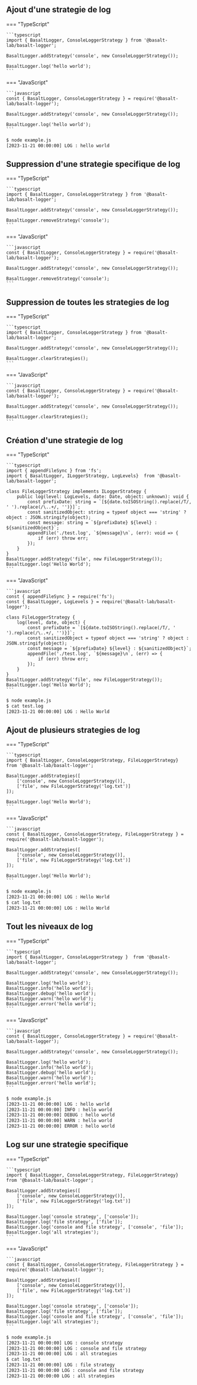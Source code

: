 ## **Ajout d'une strategie de log**

=== "TypeScript"

    ```typescript
    import { BasaltLogger, ConsoleLoggerStrategy } from '@basalt-lab/basalt-logger';

    BasaltLogger.addStrategy('console', new ConsoleLoggerStrategy());
    
    BasaltLogger.log('hello world');
    ```

=== "JavaScript"

    ```javascript
    const { BasaltLogger, ConsoleLoggerStrategy } = require('@basalt-lab/basalt-logger');

    BasaltLogger.addStrategy('console', new ConsoleLoggerStrategy());

    BasaltLogger.log('hello world');
    ```

<!-- termynal -->

```bash
$ node example.js
[2023-11-21 00:00:00] LOG : hello world
```

## **Suppression d'une strategie specifique de log**

=== "TypeScript"

    ```typescript
    import { BasaltLogger, ConsoleLoggerStrategy } from '@basalt-lab/basalt-logger';

    BasaltLogger.addStrategy('console', new ConsoleLoggerStrategy());

    BasaltLogger.removeStrategy('console');
    ```

=== "JavaScript"

    ```javascript 
    const { BasaltLogger, ConsoleLoggerStrategy } = require('@basalt-lab/basalt-logger');

    BasaltLogger.addStrategy('console', new ConsoleLoggerStrategy());
    
    BasaltLogger.removeStrategy('console');
    ```

## **Suppression de toutes les strategies de log**

=== "TypeScript"

    ```typescript
    import { BasaltLogger, ConsoleLoggerStrategy } from '@basalt-lab/basalt-logger';
    
    BasaltLogger.addStrategy('console', new ConsoleLoggerStrategy());
    
    BasaltLogger.clearStrategies();
    ```

=== "JavaScript"

    ```javascript
    const { BasaltLogger, ConsoleLoggerStrategy } = require('@basalt-lab/basalt-logger');

    BasaltLogger.addStrategy('console', new ConsoleLoggerStrategy());

    BasaltLogger.clearStrategies();
    ```

## **Création d'une strategie de log**

=== "TypeScript"

    ```typescript
    import { appendFileSync } from 'fs';
    import { BasaltLogger, ILoggerStrategy, LogLevels}  from '@basalt-lab/basalt-logger';
    
    class FileLoggerStrategy implements ILoggerStrategy {
        public log(level: LogLevels, date: Date, object: unknown): void {
            const prefixDate: string = `[${date.toISOString().replace(/T/, ' ').replace(/\..+/, '')}]`;
            const sanitizedObject: string = typeof object === 'string' ? object : JSON.stringify(object);
            const message: string = `${prefixDate} ${level} : ${sanitizedObject}`;
            appendFile('./test.log', `${message}\n`, (err): void => {
                if (err) throw err;
            });
        }
    }
    BasaltLogger.addStrategy('file', new FileLoggerStrategy());
    BasaltLogger.log('Hello World');
    ```

=== "JavaScript"

    ```javascript
    const { appendFileSync } = require('fs');
    const { BasaltLogger, LogLevels } = require('@basalt-lab/basalt-logger');

    class FileLoggerStrategy {
        log(level, date, object) {
            const prefixDate = `[${date.toISOString().replace(/T/, ' ').replace(/\..+/, '')}]`;
            const sanitizedObject = typeof object === 'string' ? object : JSON.stringify(object);
            const message = `${prefixDate} ${level} : ${sanitizedObject}`;
            appendFile('./test.log', `${message}\n`, (err) => {
                if (err) throw err;
            });
        }
    }
    BasaltLogger.addStrategy('file', new FileLoggerStrategy());
    BasaltLogger.log('Hello World');
    ```

<!-- termynal -->

```bash
$ node example.js
$ cat test.log
[2023-11-21 00:00:00] LOG : Hello World
```

## **Ajout de plusieurs strategies de log**


=== "TypeScript"

    ```typescript
    import { BasaltLogger, ConsoleLoggerStrategy, FileLoggerStrategy}  from '@basalt-lab/basalt-logger';
    
    BasaltLogger.addStrategies([
        ['console', new ConsoleLoggerStrategy()],
        ['file', new FileLoggerStrategy('log.txt')]
    ]);
    
    BasaltLogger.log('Hello World');
    ```

=== "JavaScript"

    ```javascript
    const { BasaltLogger, ConsoleLoggerStrategy, FileLoggerStrategy } = require('@basalt-lab/basalt-logger');
    
    BasaltLogger.addStrategies([
        ['console', new ConsoleLoggerStrategy()],
        ['file', new FileLoggerStrategy('log.txt')]
    ]);

    BasaltLogger.log('Hello World');
    ```

<!-- termynal -->

```bash
$ node example.js
[2023-11-21 00:00:00] LOG : Hello World
$ cat log.txt
[2023-11-21 00:00:00] LOG : Hello World
```

## **Tout les niveaux de log**

=== "TypeScript"

    ```typescript
    import { BasaltLogger, ConsoleLoggerStrategy }  from '@basalt-lab/basalt-logger';
    
    BasaltLogger.addStrategy('console', new ConsoleLoggerStrategy());
    
    BasaltLogger.log('hello world');
    BasaltLogger.info('hello world');
    BasaltLogger.debug('hello world');
    BasaltLogger.warn('hello world');
    BasaltLogger.error('hello world');
    ```

=== "JavaScript"

    ```javascript
    const { BasaltLogger, ConsoleLoggerStrategy } = require('@basalt-lab/basalt-logger');

    BasaltLogger.addStrategy('console', new ConsoleLoggerStrategy());

    BasaltLogger.log('hello world');
    BasaltLogger.info('hello world');
    BasaltLogger.debug('hello world');
    BasaltLogger.warn('hello world');
    BasaltLogger.error('hello world');
    ```

<!-- termynal -->

```bash
$ node example.js
[2023-11-21 00:00:00] LOG : hello world
[2023-11-21 00:00:00] INFO : hello world
[2023-11-21 00:00:00] DEBUG : hello world
[2023-11-21 00:00:00] WARN : hello world
[2023-11-21 00:00:00] ERROR : hello world
```

## **Log sur une strategie specifique**

=== "TypeScript"

    ```typescript
    import { BasaltLogger, ConsoleLoggerStrategy, FileLoggerStrategy}  from '@basalt-lab/basalt-logger';
    
    BasaltLogger.addStrategies([
        ['console', new ConsoleLoggerStrategy()],
        ['file', new FileLoggerStrategy('log.txt')]
    ]);
    
    BasaltLogger.log('console strategy', ['console']);
    BasaltLogger.log('file strategy', ['file']);
    BasaltLogger.log('console and file strategy', ['console', 'file']);
    BasaltLogger.log('all strategies');
    ```

=== "JavaScript"

    ```javascript
    const { BasaltLogger, ConsoleLoggerStrategy, FileLoggerStrategy } = require('@basalt-lab/basalt-logger');
    
    BasaltLogger.addStrategies([
        ['console', new ConsoleLoggerStrategy()],
        ['file', new FileLoggerStrategy('log.txt')]
    ]);

    BasaltLogger.log('console strategy', ['console']);
    BasaltLogger.log('file strategy', ['file']);
    BasaltLogger.log('console and file strategy', ['console', 'file']);
    BasaltLogger.log('all strategies');
    ```

<!-- termynal -->

```bash
$ node example.js
[2023-11-21 00:00:00] LOG : console strategy
[2023-11-21 00:00:00] LOG : console and file strategy
[2023-11-21 00:00:00] LOG : all strategies
$ cat log.txt
[2023-11-21 00:00:00] LOG : file strategy
[2023-11-21 00:00:00 LOG : console and file strategy
[2023-11-21 00:00:00 LOG : all strategies
```
